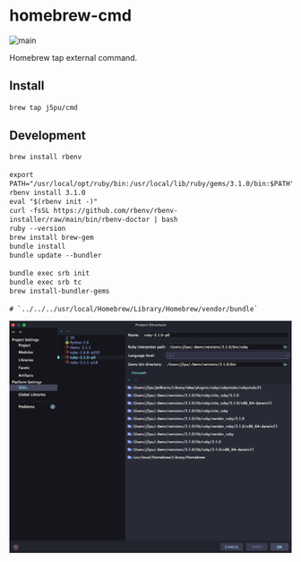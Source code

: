 # homebrew-cmd

![main](https://github.com/j5pu/homebrew-taps/actions/workflows/main.yaml/badge.svg)

Homebrew tap external command.

## Install

```bash
brew tap j5pu/cmd
```

## Development

```shell
brew install rbenv

export PATH="/usr/local/opt/ruby/bin:/usr/local/lib/ruby/gems/3.1.0/bin:$PATH"
rbenv install 3.1.0
eval "$(rbenv init -)"
curl -fsSL https://github.com/rbenv/rbenv-installer/raw/main/bin/rbenv-doctor | bash
ruby --version
brew install brew-gem
bundle install
bundle update --bundler

bundle exec srb init
bundle exec srb tc
brew install-bundler-gems

# `../../../usr/local/Homebrew/Library/Homebrew/vendor/bundle`
```

![ProjectStructure.png](./.idea/Project%20Structure.png)
